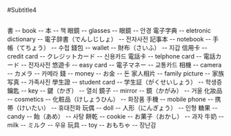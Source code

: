 #Subtitle4

##

書 -- book -- 本 -- 책
眼鏡 -- glasses -- 眼鏡 -- 안경
電子字典 -- eletronic dictionary -- 電子辞書（でんしじしょ） -- 전자사전
記事本 -- notebook -- 手帳（てちょう） -- 수첩
錢包 -- wallet -- 財布（さいふ） -- 지갑
信用卡 -- credit card -- クレジットカード -- 신용카드
電話卡 -- telphone card -- 電話カード -- 전자사전
悠遊卡 -- easy card -- 電子マネー -- 교통카드
相機 -- camera -- カメラ -- 카메라
錢 -- money -- お金 -- 돈
家人相片 -- family picture -- 家族写真 -- 가족사진
學生證 -- student card -- 学生証（がくせいしょう） -- 학생증
鑰匙 -- key -- 鍵（かぎ） -- 열쇠
鏡子 -- mirror -- 鏡（かがみ） -- 거울
化妝品 -- cosmetics -- 化粧品（けしょうひん） -- 화장품
手機 -- mobile phone -- 携帯（けいたい） -- 휴대전화
玩偶 -- doll -- 人形（にんぎょう） -- 인형
糖果 -- candy -- 飴（あめ） -- 사탕
餅乾 -- cookie -- お菓子（おかし） -- 과자
牛奶 -- milk -- ミルク -- 우유
玩具 -- toy -- おもちゃ -- 장난감
